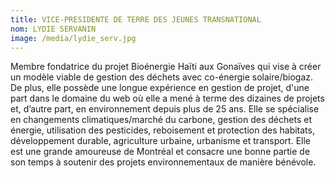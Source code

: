 ```yaml
---
title: VICE-PRESIDENTE DE TERRE DES JEUNES TRANSNATIONAL
nom: LYDIE SERVANIN
image: /media/lydie_serv.jpg
---
```

Membre fondatrice du projet Bioénergie Haïti aux Gonaïves qui vise à créer un modèle viable de gestion des déchets avec co-énergie solaire/biogaz. De plus, elle possède une longue expérience en gestion de projet, d'une part dans le domaine du web où elle a mené à terme des dizaines de projets et, d’autre part, en environnement depuis plus de 25 ans.
Elle se spécialise en changements climatiques/marché du carbone, gestion des déchets et énergie, utilisation des pesticides, reboisement et protection des habitats, développement durable, agriculture urbaine, urbanisme et transport.
Elle est une grande amoureuse de Montréal et consacre une bonne partie de son temps à soutenir des projets environnementaux de manière bénévole.